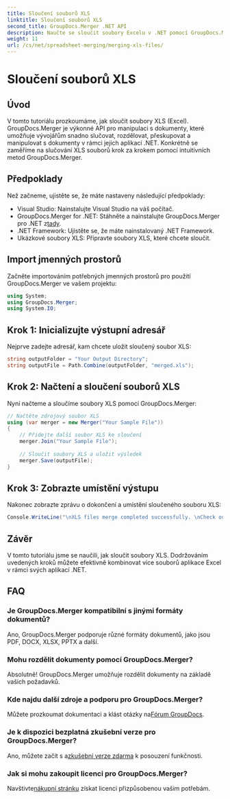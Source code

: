 ```yaml
---
title: Sloučení souborů XLS
linktitle: Sloučení souborů XLS
second_title: GroupDocs.Merger .NET API
description: Naučte se sloučit soubory Excelu v .NET pomocí GroupDocs.Merger pro bezproblémovou manipulaci s dokumenty. Postupujte podle našeho podrobného návodu.
weight: 11
url: /cs/net/spreadsheet-merging/merging-xls-files/
---
```


# Sloučení souborů XLS

## Úvod
V tomto tutoriálu prozkoumáme, jak sloučit soubory XLS (Excel). GroupDocs.Merger je výkonné API pro manipulaci s dokumenty, které umožňuje vývojářům snadno slučovat, rozdělovat, přeskupovat a manipulovat s dokumenty v rámci jejich aplikací .NET. Konkrétně se zaměříme na slučování XLS souborů krok za krokem pomocí intuitivních metod GroupDocs.Merger.
## Předpoklady
Než začneme, ujistěte se, že máte nastaveny následující předpoklady:
- Visual Studio: Nainstalujte Visual Studio na váš počítač.
-  GroupDocs.Merger for .NET: Stáhněte a nainstalujte GroupDocs.Merger pro .NET z[tady](https://releases.groupdocs.com/merger/net/).
- .NET Framework: Ujistěte se, že máte nainstalovaný .NET Framework.
- Ukázkové soubory XLS: Připravte soubory XLS, které chcete sloučit.

## Import jmenných prostorů
Začněte importováním potřebných jmenných prostorů pro použití GroupDocs.Merger ve vašem projektu:
```csharp
using System; 
using GroupDocs.Merger;
using System.IO;
```
## Krok 1: Inicializujte výstupní adresář
Nejprve zadejte adresář, kam chcete uložit sloučený soubor XLS:
```csharp
string outputFolder = "Your Output Directory";
string outputFile = Path.Combine(outputFolder, "merged.xls");
```
## Krok 2: Načtení a sloučení souborů XLS
Nyní načteme a sloučíme soubory XLS pomocí GroupDocs.Merger:
```csharp
// Načtěte zdrojový soubor XLS
using (var merger = new Merger("Your Sample File"))
{
    // Přidejte další soubor XLS ke sloučení
    merger.Join("Your Sample File");
    
    // Sloučit soubory XLS a uložit výsledek
    merger.Save(outputFile);
}
```
## Krok 3: Zobrazte umístění výstupu
Nakonec zobrazte zprávu o dokončení a umístění sloučeného souboru XLS:
```csharp
Console.WriteLine("\nXLS files merge completed successfully. \nCheck output in {0}", outputFolder);
```

## Závěr
V tomto tutoriálu jsme se naučili, jak sloučit soubory XLS. Dodržováním uvedených kroků můžete efektivně kombinovat více souborů aplikace Excel v rámci svých aplikací .NET.

## FAQ
### Je GroupDocs.Merger kompatibilní s jinými formáty dokumentů?
Ano, GroupDocs.Merger podporuje různé formáty dokumentů, jako jsou PDF, DOCX, XLSX, PPTX a další.
### Mohu rozdělit dokumenty pomocí GroupDocs.Merger?
Absolutně! GroupDocs.Merger umožňuje rozdělit dokumenty na základě vašich požadavků.
### Kde najdu další zdroje a podporu pro GroupDocs.Merger?
Můžete prozkoumat dokumentaci a klást otázky na[Fórum GroupDocs](https://forum.groupdocs.com/c/merger/32).
### Je k dispozici bezplatná zkušební verze pro GroupDocs.Merger?
 Ano, můžete začít s a[zkušební verze zdarma](https://releases.groupdocs.com/) k posouzení funkčnosti.
### Jak si mohu zakoupit licenci pro GroupDocs.Merger?
 Navštivte[nákupní stránku](https://purchase.groupdocs.com/buy) získat licenci přizpůsobenou vašim potřebám.